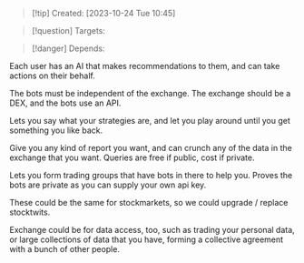 
>[!tip] Created: [2023-10-24 Tue 10:45]

>[!question] Targets: 

>[!danger] Depends: 

Each user has an AI that makes recommendations to them, and can take actions on their behalf.

The bots must be independent of the exchange.  The exchange should be a DEX, and the bots use an API.

Lets you say what your strategies are, and let you play around until you get something you like back.

Give you any kind of report you want, and can crunch any of the data in the exchange that you want.  Queries are free if public, cost if private.

Lets you form trading groups that have bots in there to help you.  Proves the bots are private as you can supply your own api key.

These could be the same for stockmarkets, so we could upgrade / replace stocktwits.

Exchange could be for data access, too, such as trading your personal data, or large collections of data that you have, forming a collective agreement with a bunch of other people.